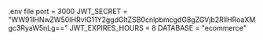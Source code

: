 .env file
port = 3000
JWT_SECRET = "WW91IHNwZW50IHRvIG11Y2ggdGltZSB0cnlpbmcgdG8gZGVjb2RlIHRoaXMgc3RyaW5nLg=="
JWT_EXPIRES_HOURS = 8
DATABASE = "ecommerce"
